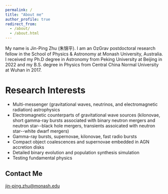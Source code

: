 ```yaml
---
permalink: /
title: "About me"
author_profile: true
redirect_from: 
  - /about/
  - /about.html
---
```


My name is Jin-Ping Zhu (朱锦平). I am an OzGrav postdoctoral research fellow in the School of Physics & Astronomy at Monash University, Australia. I received my Ph.D degree in Astronomy from Peking University at Beijing in 2022 and my B.S. degree in Physics from Central China Normal University at Wuhan in 2017.

Research Interests
======
* Multi-messenger (gravitational waves,  neutrinos, and electromagnetic radiation) astrophysics 
* Electromagnetic counterparts of gravitational wave sources (kilonovae, short gamma-ray bursts associated with binary neutron mergers and neutron star--black hole mergers, transients assoicated with neutron star--white dwarf mergers)
* Gamma-ray bursts, supernovae, kilonovae, fast radio bursts
* Compact object coalescences and supernovae embedded in AGN accretion disks
* Detailed binary evolution and population synthesis simulation
* Testing fundamental physics

Contact Me
------
jin-ping.zhu@monash.edu
